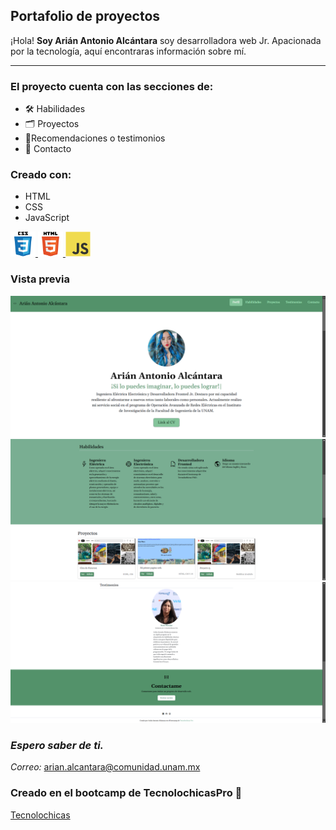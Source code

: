 ## Portafolio de proyectos

¡Hola! **Soy Arián Antonio Alcántara** soy desarrolladora web Jr. Apacionada por la tecnología, aquí encontraras información sobre mí.

_____________________________
### El proyecto cuenta con las secciones de:
- 🛠️ Habilidades 
- 🗂️ Proyectos
- 👥Recomendaciones o testimonios 
- 📧 Contacto

### Creado con:
- HTML
- CSS
- JavaScript

<a href="https://www.w3schools.com/css/" target="_blank"> <img src="https://raw.githubusercontent.com/devicons/devicon/master/icons/css3/css3-original-wordmark.svg" alt="css3" width="40" height="40"/> </a>
    <a href="https://www.w3.org/html/" target="_blank"> <img src="https://raw.githubusercontent.com/devicons/devicon/master/icons/html5/html5-original-wordmark.svg" alt="html5" width="40" height="40"/> </a>
    <a href="https://developer.mozilla.org/en-US/docs/Web/JavaScript" target="_blank"> <img src="https://raw.githubusercontent.com/devicons/devicon/master/icons/javascript/javascript-original.svg" alt="javascript" width="40" height="40"/> </a>

### Vista previa
![Proyecto](assets/Captura_Portafolio_1.png)
![Proyecto](assets/Captura_Portafolio_2.png)
![Proyecto](assets/Captura_Portafolio_3.png)

### *Espero saber de ti.*
*Correo:*
[arian.alcantara@comunidad.unam.mx](mailto:arian.alcantara@comunidad.unam.mx)

### Creado en el bootcamp de TecnolochicasPro 💜
[Tecnolochicas](https://tecnolochicas.mx/)



